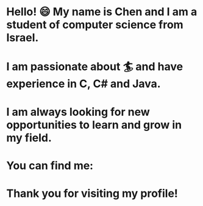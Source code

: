 
# Hello! :smile: My name is Chen and I am a student of computer science from Israel. 

# I am passionate about :surfer: and have experience in C, C# and Java. 

# I am always looking for new opportunities to learn and grow in my field.

# You can find me: 
<a href="https://www.instagram.com/chen_dahan17/">
  <i class="fab fa-instagram"></i>
</a>


# Thank you for visiting my profile!




